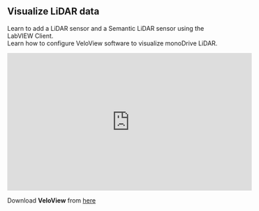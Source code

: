 ## Visualize LiDAR data

Learn to add a LiDAR sensor and a Semantic LiDAR sensor using the LabVIEW Client.   
Learn how to configure VeloView software to visualize monoDrive LiDAR.   


<iframe width="560" height="315" src="https://www.youtube.com/embed/t70Ke3BRMuU" frameborder="0" allow="accelerometer; autoplay; encrypted-media; gyroscope; picture-in-picture" allowfullscreen></iframe>

Download **VeloView** from [here](https://www.paraview.org/veloview/)


